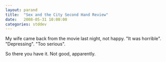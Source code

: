 ```yaml
---
layout: parand
title:  "Sex and the City Second Hand Review"
date:   2008-05-31 10:00:00
categories: stddev
---
```

My wife came back from the movie last night, not happy. "It was horrible". "Depressing". "Too serious".

So there you have it. Not good, apparently.
